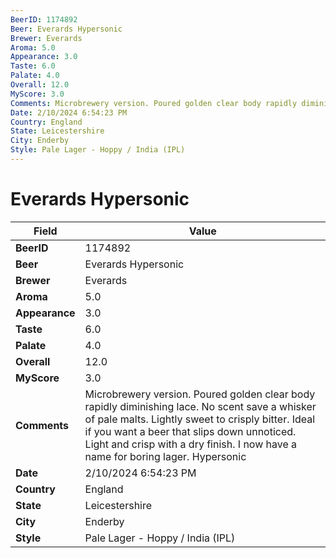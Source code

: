 ```yaml
---
BeerID: 1174892
Beer: Everards Hypersonic
Brewer: Everards
Aroma: 5.0
Appearance: 3.0
Taste: 6.0
Palate: 4.0
Overall: 12.0
MyScore: 3.0
Comments: Microbrewery version. Poured golden clear body rapidly diminishing lace. No scent save a whisker of pale malts. Lightly sweet to crisply bitter. Ideal if you want a beer that slips down unnoticed. Light and crisp with a dry finish. I now have a name for boring lager. Hypersonic
Date: 2/10/2024 6:54:23 PM
Country: England
State: Leicestershire
City: Enderby
Style: Pale Lager - Hoppy / India (IPL)
---
```


# Everards Hypersonic

| Field         | Value |
|---------------|-------|
| **BeerID** | 1174892 |
| **Beer** | Everards Hypersonic |
| **Brewer** | Everards |
| **Aroma** | 5.0 |
| **Appearance** | 3.0 |
| **Taste** | 6.0 |
| **Palate** | 4.0 |
| **Overall** | 12.0 |
| **MyScore** | 3.0 |
| **Comments** | Microbrewery version. Poured golden clear body rapidly diminishing lace. No scent save a whisker of pale malts. Lightly sweet to crisply bitter. Ideal if you want a beer that slips down unnoticed. Light and crisp with a dry finish. I now have a name for boring lager. Hypersonic  |
| **Date** | 2/10/2024 6:54:23 PM |
| **Country** | England |
| **State** | Leicestershire |
| **City** | Enderby |
| **Style** | Pale Lager - Hoppy / India (IPL) |
